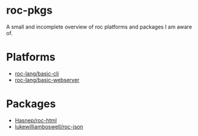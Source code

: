 # roc-pkgs
A small and incomplete overview of roc platforms and packages I am aware of. 

# Platforms
- [roc-lang/basic-cli](https://github.com/roc-lang/basic-cli)
- [roc-lang/basic-webserver](https://github.com/roc-lang/basic-webserver)

# Packages
- [Hasnep/roc-html](https://github.com/Hasnep/roc-html)
- [lukewilliamboswell/roc-json](https://github.com/lukewilliamboswell/roc-json)
